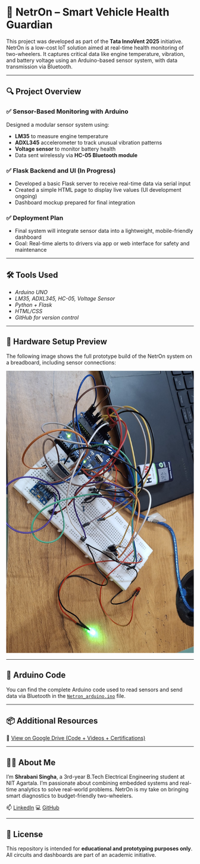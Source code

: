 # 🚦 NetrOn – Smart Vehicle Health Guardian

This project was developed as part of the **Tata InnoVent 2025** initiative. NetrOn is a low-cost IoT solution aimed at real-time health monitoring of two-wheelers. It captures critical data like engine temperature, vibration, and battery voltage using an Arduino-based sensor system, with data transmission via Bluetooth.

---

## 🔍 Project Overview

### ✅ Sensor-Based Monitoring with Arduino
Designed a modular sensor system using:
- **LM35** to measure engine temperature  
- **ADXL345** accelerometer to track unusual vibration patterns  
- **Voltage sensor** to monitor battery health  
- Data sent wirelessly via **HC-05 Bluetooth module**

### ✅ Flask Backend and UI (In Progress)
- Developed a basic Flask server to receive real-time data via serial input
- Created a simple HTML page to display live values (UI development ongoing)
- Dashboard mockup prepared for final integration  

### ✅ Deployment Plan
- Final system will integrate sensor data into a lightweight, mobile-friendly dashboard
- Goal: Real-time alerts to drivers via app or web interface for safety and maintenance

---

## 🛠 Tools Used
- *Arduino UNO*
- *LM35, ADXL345, HC-05, Voltage Sensor*  
- *Python + Flask*  
- *HTML/CSS*  
- *GitHub for version control*

---

## 🔧 Hardware Setup Preview  

The following image shows the full prototype build of the NetrOn system on a breadboard, including sensor connections:

![Hardware Setup](./images/hardware_setup.jpg)

---

## 🔌 Arduino Code

You can find the complete Arduino code used to read sensors and send data via Bluetooth in the [`Netron_arduino.ino`](./arduino_code/NetrOn_arduino.ino/Netron_arduino.ino.ino) file.

---

## 📦 Additional Resources

📁 [View on Google Drive (Code + Videos + Certifications)](https://drive.google.com/drive/folders/1zOnzM1O7dhr6BkUN3Z5Bdn3fkH2izzT4?usp=sharing)

---

## 👩‍💼 About Me

I’m **Shrabani Singha**, a 3rd-year B.Tech Electrical Engineering student at NIT Agartala. I’m passionate about combining embedded systems and real-time analytics to solve real-world problems. NetrOn is my take on bringing smart diagnostics to budget-friendly two-wheelers.

📫 [LinkedIn](https://linkedin.com/in/shrabani-singha)
💻 [GitHub](https://github.com/shb-sn)

---

## 📜 License

This repository is intended for **educational and prototyping purposes only**.  
All circuits and dashboards are part of an academic initiative.

